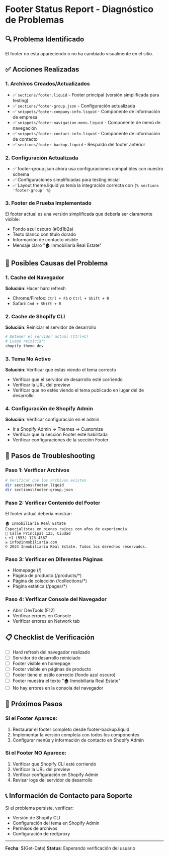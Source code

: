 # Footer Status Report - Diagnóstico de Problemas

## 🔍 Problema Identificado
El footer no está apareciendo o no ha cambiado visualmente en el sitio.

## ✅ Acciones Realizadas

### 1. Archivos Creados/Actualizados
- ✅ `sections/footer.liquid` - Footer principal (versión simplificada para testing)
- ✅ `sections/footer-group.json` - Configuración actualizada
- ✅ `snippets/footer-company-info.liquid` - Componente de información de empresa
- ✅ `snippets/footer-navigation-menu.liquid` - Componente de menú de navegación  
- ✅ `snippets/footer-contact-info.liquid` - Componente de información de contacto
- ✅ `sections/footer-backup.liquid` - Respaldo del footer anterior

### 2. Configuración Actualizada
- ✅ footer-group.json ahora usa configuraciones compatibles con nuestro schema
- ✅ Configuraciones simplificadas para testing inicial
- ✅ Layout theme.liquid ya tenía la integración correcta con `{% sections 'footer-group' %}`

### 3. Footer de Prueba Implementado
El footer actual es una versión simplificada que debería ser claramente visible:
- Fondo azul oscuro (#0d1b2a)
- Texto blanco con título dorado
- Información de contacto visible
- Mensaje claro "🏠 Inmobiliaria Real Estate"

## 🚨 Posibles Causas del Problema

### 1. Cache del Navegador
**Solución**: Hacer hard refresh
- Chrome/Firefox: `Ctrl + F5` o `Ctrl + Shift + R`
- Safari: `Cmd + Shift + R`

### 2. Cache de Shopify CLI
**Solución**: Reiniciar el servidor de desarrollo
```bash
# Detener el servidor actual (Ctrl+C)
# Luego reiniciar:
shopify theme dev
```

### 3. Tema No Activo
**Solución**: Verificar que estás viendo el tema correcto
- Verificar que el servidor de desarrollo esté corriendo
- Verificar la URL del preview
- Verificar que no estés viendo el tema publicado en lugar del de desarrollo

### 4. Configuración de Shopify Admin
**Solución**: Verificar configuración en el admin
- Ir a Shopify Admin → Themes → Customize
- Verificar que la sección Footer esté habilitada
- Verificar configuraciones de la sección Footer

## 🔧 Pasos de Troubleshooting

### Paso 1: Verificar Archivos
```bash
# Verificar que los archivos existen
dir sections\footer.liquid
dir sections\footer-group.json
```

### Paso 2: Verificar Contenido del Footer
El footer actual debería mostrar:
```
🏠 Inmobiliaria Real Estate
Especialistas en bienes raíces con años de experiencia
📍 Calle Principal 123, Ciudad
📞 +1 (555) 123-4567
✉️ info@inmobiliaria.com
© 2024 Inmobiliaria Real Estate. Todos los derechos reservados.
```

### Paso 3: Verificar en Diferentes Páginas
- Homepage (/)
- Página de producto (/products/*)
- Página de colección (/collections/*)
- Página estática (/pages/*)

### Paso 4: Verificar Console del Navegador
- Abrir DevTools (F12)
- Verificar errores en Console
- Verificar errores en Network tab

## 📋 Checklist de Verificación

- [ ] Hard refresh del navegador realizado
- [ ] Servidor de desarrollo reiniciado
- [ ] Footer visible en homepage
- [ ] Footer visible en páginas de producto
- [ ] Footer tiene el estilo correcto (fondo azul oscuro)
- [ ] Footer muestra el texto "🏠 Inmobiliaria Real Estate"
- [ ] No hay errores en la consola del navegador

## 🎯 Próximos Pasos

### Si el Footer Aparece:
1. Restaurar el footer completo desde footer-backup.liquid
2. Implementar la versión completa con todos los componentes
3. Configurar menús y información de contacto en Shopify Admin

### Si el Footer NO Aparece:
1. Verificar que Shopify CLI esté corriendo
2. Verificar la URL del preview
3. Verificar configuración en Shopify Admin
4. Revisar logs del servidor de desarrollo

## 📞 Información de Contacto para Soporte
Si el problema persiste, verificar:
- Versión de Shopify CLI
- Configuración del tema en Shopify Admin
- Permisos de archivos
- Configuración de red/proxy

---
**Fecha**: $(Get-Date)
**Status**: Esperando verificación del usuario